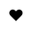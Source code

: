 ---
title: ❤️
layout: show_love/show_love_to
description: 勇敢吐露你的心声.
js: ["js/secret/show_love/parameter.js", "js/secret/show_love/show_love_to.js"]
css: ["css/secret/show_love/show_love.css"]
---